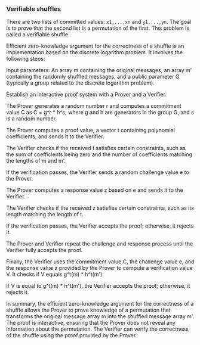 ### Verifiable shuffles

There are two lists of committed values: ```x1,...,xn``` and ```y1,...,yn```. The goal is to prove that the second list is a permutation of the first. This problem is called a verifiable shuffle. 

Efficient zero-knowledge argument for the correctness of a shuffle is an implementation based on the discrete logarithm problem. It involves the following steps:

Input parameters: An array m containing the original messages, an array m' containing the randomly shuffled messages, and a public parameter G (typically a group related to the discrete logarithm problem).

Establish an interactive proof system with a Prover and a Verifier.

The Prover generates a random number r and computes a commitment value C as C = g^r * h^s, where g and h are generators in the group G, and s is a random number.

The Prover computes a proof value, a vector t containing polynomial coefficients, and sends it to the Verifier.

The Verifier checks if the received t satisfies certain constraints, such as the sum of coefficients being zero and the number of coefficients matching the lengths of m and m'.

If the verification passes, the Verifier sends a random challenge value e to the Prover.

The Prover computes a response value z based on e and sends it to the Verifier.

The Verifier checks if the received z satisfies certain constraints, such as its length matching the length of t.

If the verification passes, the Verifier accepts the proof; otherwise, it rejects it.

The Prover and Verifier repeat the challenge and response process until the Verifier fully accepts the proof.

Finally, the Verifier uses the commitment value C, the challenge value e, and the response value z provided by the Prover to compute a verification value V. It checks if V equals g^t(m) * h^t(m').

If V is equal to g^t(m) * h^t(m'), the Verifier accepts the proof; otherwise, it rejects it.

In summary, the efficient zero-knowledge argument for the correctness of a shuffle allows the Prover to prove knowledge of a permutation that transforms the original message array m into the shuffled message array m'. The proof is interactive, ensuring that the Prover does not reveal any information about the permutation. The Verifier can verify the correctness of the shuffle using the proof provided by the Prover.
